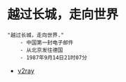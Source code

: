 # 越过长城，走向世界

    "越过长城，走向世界."
        - 中国第一封电子邮件
        - 从北京发往德国
        - 1987年9月14日21时07分

- [v2ray](v2ray/README.md)